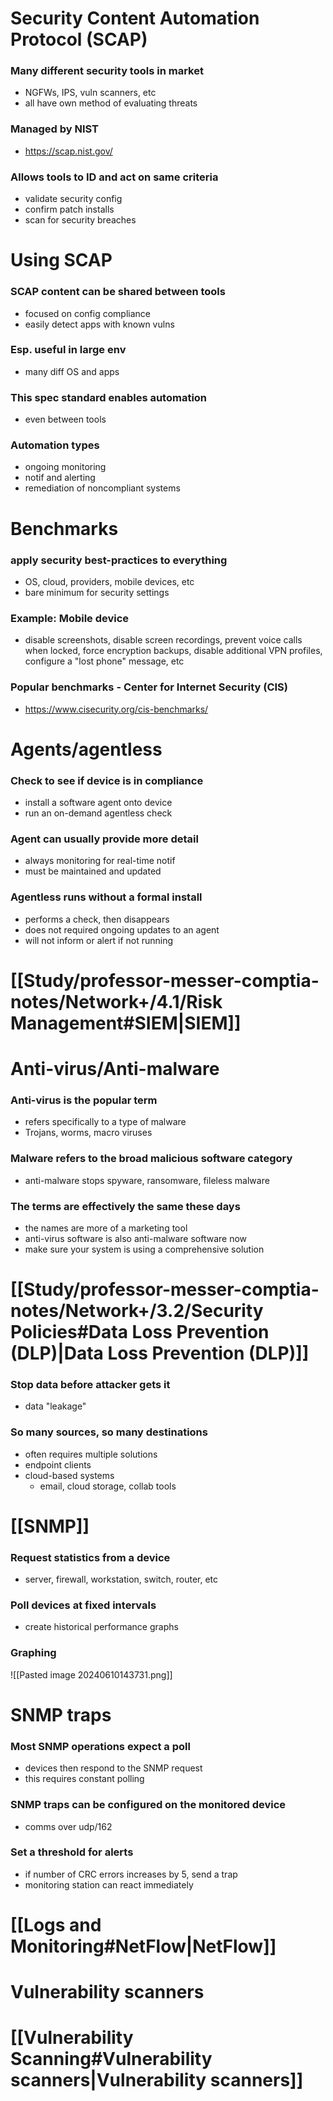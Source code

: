 # Security Content Automation Protocol (SCAP)
### Many different security tools in market
- NGFWs, IPS, vuln scanners, etc
- all have own method of evaluating threats
### Managed by NIST
- https://scap.nist.gov/
### Allows tools to ID and act on same criteria
- validate security config
- confirm patch installs
- scan for security breaches
# Using SCAP
### SCAP content can be shared between tools
- focused on config compliance
- easily detect apps with known vulns
### Esp. useful in large env
- many diff OS and apps
### This spec standard enables automation
- even between tools
### Automation types
- ongoing monitoring
- notif and alerting
- remediation of noncompliant systems
# Benchmarks
### apply security best-practices to everything
- OS, cloud, providers, mobile devices, etc
- bare minimum for security settings
### Example: Mobile device
- disable screenshots, disable screen recordings, prevent voice calls when locked, force encryption backups, disable additional VPN profiles, configure a "lost phone" message, etc
### Popular benchmarks - Center for Internet Security (CIS)
- https://www.cisecurity.org/cis-benchmarks/
# Agents/agentless
### Check to see if device is in compliance
- install a software agent onto device
- run an on-demand agentless check
### Agent can usually provide more detail
- always monitoring for real-time notif
- must be maintained and updated
### Agentless runs without a formal install
- performs a check, then disappears
- does not required ongoing updates to an agent
- will not inform or alert if not running
# [[Study/professor-messer-comptia-notes/Network+/4.1/Risk Management#SIEM|SIEM]]
# Anti-virus/Anti-malware
### Anti-virus is the popular term
- refers specifically to a type of malware
- Trojans, worms, macro viruses
### Malware refers to the broad malicious software category
- anti-malware stops spyware, ransomware, fileless malware
### The terms are effectively the same these days
- the names are more of a marketing tool
- anti-virus software is also anti-malware software now
- make sure your system is using a comprehensive solution
# [[Study/professor-messer-comptia-notes/Network+/3.2/Security Policies#Data Loss Prevention (DLP)|Data Loss Prevention (DLP)]]
### Stop data before attacker gets it
- data "leakage"
### So many sources, so many destinations
- often requires multiple solutions
- endpoint clients
- cloud-based systems
	- email, cloud storage, collab tools
# [[SNMP]]
### Request statistics from a device
- server, firewall, workstation, switch, router, etc
### Poll devices at fixed intervals
- create historical performance graphs
### Graphing
![[Pasted image 20240610143731.png]]
# SNMP traps
### Most SNMP operations expect a poll
- devices then respond to the SNMP request
- this requires constant polling
### SNMP traps can be configured on the monitored device
- comms over udp/162
### Set a threshold for alerts
- if number of CRC errors increases by 5, send a trap
- monitoring station can react immediately
# [[Logs and Monitoring#NetFlow|NetFlow]]
# Vulnerability scanners
# [[Vulnerability Scanning#Vulnerability scanners|Vulnerability scanners]]